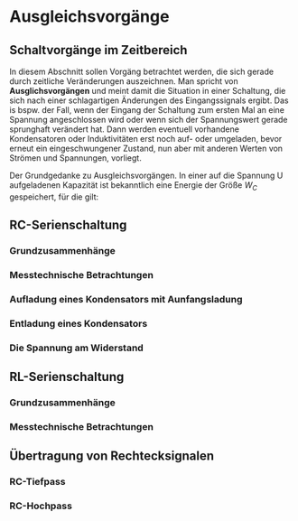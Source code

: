 # Ausgleichsvorgänge

## Schaltvorgänge im Zeitbereich

In diesem Abschnitt sollen Vorgäng betrachtet werden, die sich gerade durch zeitliche Veränderungen auszeichnen. Man spricht von **Ausglichsvorgängen** und meint damit die Situation in einer Schaltung, die sich nach einer schlagartigen Änderungen des Eingangssignals ergibt. Das is bspw. der Fall, wenn der Eingang der Schaltung zum ersten Mal an eine Spannung angeschlossen wird oder wenn sich der Spannungswert gerade sprunghaft verändert hat. Dann werden eventuell vorhandene Kondensatoren oder Induktivitäten erst noch auf- oder umgeladen, bevor erneut ein eingeschwungener Zustand, nun aber mit anderen Werten von Strömen und Spannungen, vorliegt.

Der Grundgedanke zu Ausgleichsvorgängen. In einer auf die Spannung U aufgeladenen Kapazität ist bekanntlich eine Energie der Größe $W_C$ gespeichert, für die gilt:

$$ $$



## RC-Serienschaltung

### Grundzusammenhänge

### Messtechnische Betrachtungen

### Aufladung eines Kondensators mit Aunfangsladung

### Entladung eines Kondensators

### Die Spannung am Widerstand

## RL-Serienschaltung

### Grundzusammenhänge

### Messtechnische Betrachtungen

## Übertragung von Rechtecksignalen

### RC-Tiefpass

### RC-Hochpass
